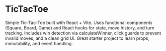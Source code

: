 # TicTacToe
Simple Tic-Tac-Toe built with React + Vite. Uses functional components (Square, Board, Game) and React hooks for state, move history, and turn tracking. Includes win detection via calculateWinner, click guards to prevent invalid moves, and a clean grid UI. Great starter project to learn props, immutability, and event handling. 
